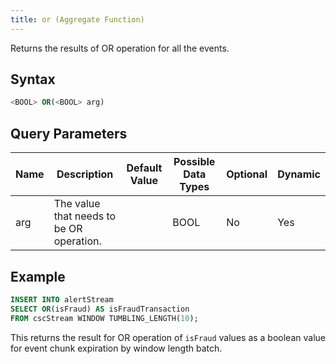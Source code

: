 ```yaml
---
title: or (Aggregate Function)
---
```


Returns the results of OR operation for all the events.

## Syntax

```sql
<BOOL> OR(<BOOL> arg)
```

## Query Parameters

| Name | Description                              | Default Value | Possible Data Types | Optional | Dynamic |
|------|------------------------------------------|---------------|---------------------|----------|---------|
| arg  | The value that needs to be OR operation. |               | BOOL                | No       | Yes     |

## Example

```sql
INSERT INTO alertStream
SELECT OR(isFraud) AS isFraudTransaction
FROM cscStream WINDOW TUMBLING_LENGTH(10);
```

This returns the result for OR operation of `isFraud` values as a boolean value for event chunk expiration by window length batch.
